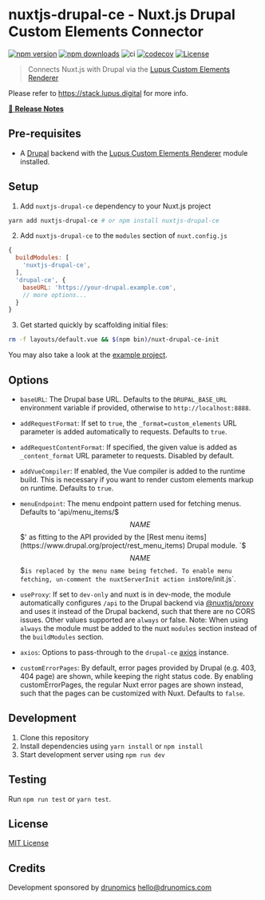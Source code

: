 # nuxtjs-drupal-ce - Nuxt.js Drupal Custom Elements Connector

[![npm version][npm-version-src]][npm-version-href]
[![npm downloads][npm-downloads-src]][npm-downloads-href]
![ci](https://github.com/drunomics/nuxt-module-drupal-ce/workflows/ci/badge.svg)
[![codecov][codecov-src]][codecov-href]
[![License][license-src]][license-href]

> Connects Nuxt.js with Drupal via the [Lupus Custom Elements Renderer](https://www.drupal.org/project/lupus_ce_renderer) 

Please refer to https://stack.lupus.digital for more info.

[📖 **Release Notes**](./CHANGELOG.md)

## Pre-requisites

* A [Drupal](https://drupal.org) backend with the 
  [Lupus Custom Elements Renderer](https://www.drupal.org/project/lupus_ce_renderer) 
  module installed. 

## Setup

1. Add `nuxtjs-drupal-ce` dependency to your Nuxt.js project

```bash
yarn add nuxtjs-drupal-ce # or npm install nuxtjs-drupal-ce
```

2. Add `nuxtjs-drupal-ce` to the `modules` section of `nuxt.config.js`

```js
{
  buildModules: [
    'nuxtjs-drupal-ce',
  ],
  'drupal-ce', {
    baseURL: 'https://your-drupal.example.com',
    // more options...
  }
}
```
3. Get started quickly by scaffolding initial files:
```bash
rm -f layouts/default.vue && $(npm bin)/nuxt-drupal-ce-init
```

You may also take a look at the [example project](https://github.com/drunomics/lupus-nuxtjs-drupal-stack-example).

## Options

- `baseURL`: The Drupal base URL. Defaults to the `DRUPAL_BASE_URL`
   environment variable if provided, otherwise to `http://localhost:8888`.

- `addRequestFormat`: If set to `true`, the `_format=custom_elements` URL parameter
  is added automatically to requests. Defaults to `true`. 
  
- `addRequestContentFormat`: If specified, the given value is added as `_content_format`
  URL parameter to requests. Disabled by default.

- `addVueCompiler`: If enabled, the Vue compiler is added to the runtime build. This
  is necessary if you want to render custom elements markup on runtime. Defaults to `true`.

- `menuEndpoint`: The menu endpoint pattern used for fetching menus. Defaults to 'api/menu_items/$$$NAME$$$' as fitting
  to the API provided by the [Rest menu items](https://www.drupal.org/project/rest_menu_items) Drupal module.
  `$$$NAME$$$` is replaced by the menu name being fetched. To enable menu fetching, un-comment the nuxtServerInit action
  in `store/init.js`.

- `useProxy`: If set to `dev-only` and nuxt is in dev-mode, the module automatically 
  configures `/api` to the Drupal backend via 
  [@nuxtjs/proxy](https://github.com/nuxt-community/proxy-module) and uses it instead of 
  the Drupal backend, such that there are no CORS issues. Other values supported are
  `always` or false.
   Note: When using `always` the module must be added to the nuxt `modules` section instead
   of the `buildModules` section.

- `axios`: Options to pass-through to the `drupal-ce`
  [axios](https://github.com/nuxt-community/axios-module) instance.

- `customErrorPages`: By default, error pages provided by Drupal (e.g. 403, 404 page) are shown,
   while keeping the right status code. By enabling customErrorPages, the regular Nuxt error
   pages are shown instead, such that the pages can be customized with Nuxt. Defaults to `false`.

## Development

1. Clone this repository
2. Install dependencies using `yarn install` or `npm install`
3. Start development server using `npm run dev`

## Testing

Run `npm run test` or `yarn test`.

## License

[MIT License](./LICENSE)

## Credits

Development sponsored by [drunomics](https://drunomics.com) <hello@drunomics.com>

<!-- Badges -->
[npm-version-src]: https://img.shields.io/npm/v/nuxtjs-drupal-ce/latest.svg
[npm-version-href]: https://npmjs.com/package/nuxtjs-drupal-ce

[npm-downloads-src]: https://img.shields.io/npm/dt/nuxtjs-drupal-ce.svg
[npm-downloads-href]: https://npmjs.com/package/nuxtjs-drupal-ce

[codecov-src]: https://codecov.io/gh/drunomics/nuxt-module-drupal-ce/branch/1.x/graph/badge.svg?token=vX3zknQWZv
[codecov-href]: https://codecov.io/gh/drunomics/nuxt-module-drupal-ce

[license-src]: https://img.shields.io/npm/l/nuxtjs-drupal-ce.svg
[license-href]: https://npmjs.com/package/nuxtjs-drupal-ce
